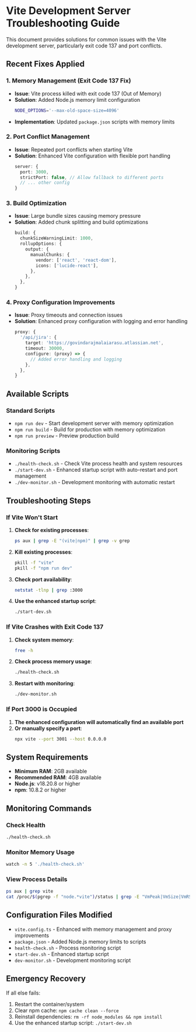 # Vite Development Server Troubleshooting Guide

This document provides solutions for common issues with the Vite development server, particularly exit code 137 and port conflicts.

## Recent Fixes Applied

### 1. Memory Management (Exit Code 137 Fix)
- **Issue**: Vite process killed with exit code 137 (Out of Memory)
- **Solution**: Added Node.js memory limit configuration
  ```bash
  NODE_OPTIONS='--max-old-space-size=4096'
  ```
- **Implementation**: Updated `package.json` scripts with memory limits

### 2. Port Conflict Management
- **Issue**: Repeated port conflicts when starting Vite
- **Solution**: Enhanced Vite configuration with flexible port handling
  ```typescript
  server: {
    port: 3000,
    strictPort: false, // Allow fallback to different ports
    // ... other config
  }
  ```

### 3. Build Optimization
- **Issue**: Large bundle sizes causing memory pressure
- **Solution**: Added chunk splitting and build optimizations
  ```typescript
  build: {
    chunkSizeWarningLimit: 1000,
    rollupOptions: {
      output: {
        manualChunks: {
          vendor: ['react', 'react-dom'],
          icons: ['lucide-react'],
        },
      },
    },
  }
  ```

### 4. Proxy Configuration Improvements
- **Issue**: Proxy timeouts and connection issues
- **Solution**: Enhanced proxy configuration with logging and error handling
  ```typescript
  proxy: {
    '/api/jira': {
      target: 'https://govindarajmalaiarasu.atlassian.net',
      timeout: 30000,
      configure: (proxy) => {
        // Added error handling and logging
      },
    },
  }
  ```

## Available Scripts

### Standard Scripts
- `npm run dev` - Start development server with memory optimization
- `npm run build` - Build for production with memory optimization
- `npm run preview` - Preview production build

### Monitoring Scripts
- `./health-check.sh` - Check Vite process health and system resources
- `./start-dev.sh` - Enhanced startup script with auto-restart and port management
- `./dev-monitor.sh` - Development monitoring with automatic restart

## Troubleshooting Steps

### If Vite Won't Start
1. **Check for existing processes**:
   ```bash
   ps aux | grep -E "(vite|npm)" | grep -v grep
   ```

2. **Kill existing processes**:
   ```bash
   pkill -f "vite"
   pkill -f "npm run dev"
   ```

3. **Check port availability**:
   ```bash
   netstat -tlnp | grep :3000
   ```

4. **Use the enhanced startup script**:
   ```bash
   ./start-dev.sh
   ```

### If Vite Crashes with Exit Code 137
1. **Check system memory**:
   ```bash
   free -h
   ```

2. **Check process memory usage**:
   ```bash
   ./health-check.sh
   ```

3. **Restart with monitoring**:
   ```bash
   ./dev-monitor.sh
   ```

### If Port 3000 is Occupied
1. **The enhanced configuration will automatically find an available port**
2. **Or manually specify a port**:
   ```bash
   npx vite --port 3001 --host 0.0.0.0
   ```

## System Requirements
- **Minimum RAM**: 2GB available
- **Recommended RAM**: 4GB available
- **Node.js**: v18.20.8 or higher
- **npm**: 10.8.2 or higher

## Monitoring Commands

### Check Health
```bash
./health-check.sh
```

### Monitor Memory Usage
```bash
watch -n 5 './health-check.sh'
```

### View Process Details
```bash
ps aux | grep vite
cat /proc/$(pgrep -f "node.*vite")/status | grep -E "VmPeak|VmSize|VmRSS"
```

## Configuration Files Modified
- `vite.config.ts` - Enhanced with memory management and proxy improvements
- `package.json` - Added Node.js memory limits to scripts
- `health-check.sh` - Process monitoring script
- `start-dev.sh` - Enhanced startup script
- `dev-monitor.sh` - Development monitoring script

## Emergency Recovery
If all else fails:
1. Restart the container/system
2. Clear npm cache: `npm cache clean --force`
3. Reinstall dependencies: `rm -rf node_modules && npm install`
4. Use the enhanced startup script: `./start-dev.sh`
